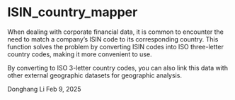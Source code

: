 # ISIN_country_mapper
When dealing with corporate financial data, it is common to encounter the need to match a company’s ISIN code to its corresponding country. This function solves the problem by converting ISIN codes into ISO three-letter country codes, making it more convenient to use. 

By converting to ISO 3-letter country codes, you can also link this data with other external geographic datasets for geographic analysis.

Donghang Li
Feb 9, 2025
